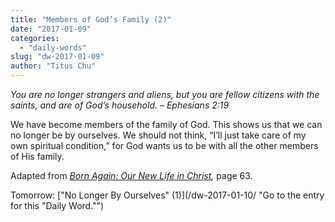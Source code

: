 ```yaml
---
title: "Members of God’s Family (2)"
date: "2017-01-09"
categories: 
  - "daily-words"
slug: "dw-2017-01-09"
author: "Titus Chu"
---
```


_You are no longer strangers and aliens, but you are fellow citizens with the saints, and are of God’s household._ _– Ephesians 2:19_

We have become members of the family of God. This shows us that we can no longer be by ourselves. We should not think, “I’ll just take care of my own spiritual condition,” for God wants us to be with all the other members of His family.

Adapted from _[Born Again: Our New Life in Christ](/book-born-again/ "Go to the listing for this book."),_ page 63.

Tomorrow: ["No Longer By Ourselves" (1)](/dw-2017-01-10/ "Go to the entry for this "Daily Word."")
